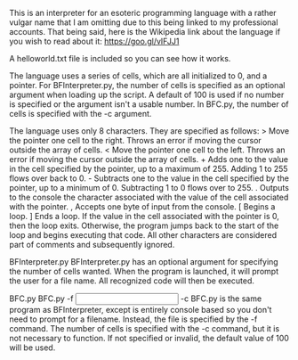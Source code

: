 This is an interpreter for an esoteric programming language with a rather vulgar name that I am omitting due to this
being linked to my professional accounts. That being said, here is the Wikipedia link about the language if you wish to
read about it: https://goo.gl/vIFJJ1

A helloworld.txt file is included so you can see how it works.

The language uses a series of cells, which are all initialized to 0, and a pointer. For BFInterpreter.py, the number of
cells is specified as an optional argument when loading up the script. A default of 100 is used if no number is specified
 or the argument isn't a usable number. In BFC.py, the number of cells is specified with the -c argument.

The language uses only 8 characters. They are specified as follows:
    >   Move the pointer one cell to the right. Throws an error if moving the cursor outside the array of cells.
    <   Move the pointer one cell to the left. Throws an error if moving the cursor outside the array of cells.
    +   Adds one to the value in the cell specified by the pointer, up to a maximum of 255. Adding 1 to 255 flows over
        back to 0.
    -   Subtracts one to the value in the cell specified by the pointer, up to a minimum of 0. Subtracting 1 to 0 flows
        over to 255.
    .   Outputs to the console the character associated with the value of the cell associated with the pointer.
    ,   Accepts one byte of input from the console.
    [   Begins a loop.
    ]   Ends a loop. If the value in the cell associated with the pointer is 0, then the loop exits. Otherwise, the
        program jumps back to the start of the loop and begins executing that code.
    All other characters are considered part of comments and subsequently ignored.


BFInterpreter.py
    BFInterpreter.py has an optional argument for specifying the number of cells wanted.
    When the program is launched, it will prompt the user for a file name. All recognized code will then be executed.

BFC.py
    BFC.py -f <input file> -c <number of cells>
    BFC.py is the same program as BFInterpreter, except is entirely console based so you don't need to prompt for a
    filename. Instead, the file is specified by the -f command. The number of cells is specified with the -c command,
    but it is not necessary to function. If not specified or invalid, the default value of 100 will be used.